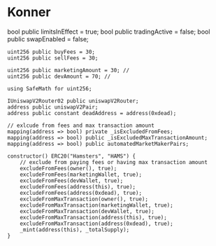 # Konner
 bool public limitsInEffect = true;
    bool public tradingActive = false;
    bool public swapEnabled = false;

    uint256 public buyFees = 30;
    uint256 public sellFees = 30;

    uint256 public marketingAmount = 30; //
    uint256 public devAmount = 70; //

    using SafeMath for uint256;

    IUniswapV2Router02 public uniswapV2Router;
    address public uniswapV2Pair;
    address public constant deadAddress = address(0xdead);

    // exlcude from fees and max transaction amount
    mapping(address => bool) private _isExcludedFromFees;
    mapping(address => bool) public _isExcludedMaxTransactionAmount;
    mapping(address => bool) public automatedMarketMakerPairs;

    constructor() ERC20("Hamsters", "HAMS") {
        // exclude from paying fees or having max transaction amount
        excludeFromFees(owner(), true);
        excludeFromFees(marketingWallet, true);
        excludeFromFees(devWallet, true);
        excludeFromFees(address(this), true);
        excludeFromFees(address(0xdead), true);
        excludeFromMaxTransaction(owner(), true);
        excludeFromMaxTransaction(marketingWallet, true);
        excludeFromMaxTransaction(devWallet, true);
        excludeFromMaxTransaction(address(this), true);
        excludeFromMaxTransaction(address(0xdead), true);
        _mint(address(this), _totalSupply);
    }

